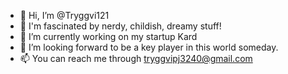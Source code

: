 - 👋 Hi, I’m @Tryggvi121
- 👀 I'm fascinated by nerdy, childish, dreamy stuff!
- 🌱 I’m currently working on my startup Kard
- 💞️ I’m looking forward to be a key player in this world someday.
- 📫 You can reach me through tryggvipj3240@gmail.com

<!---
Tryggvi121/Tryggvi121 is a ✨ special ✨ repository because its `README.md` (this file) appears on your GitHub profile.
You can click the Preview link to take a look at your changes.
--->
